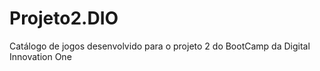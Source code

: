 # Projeto2.DIO
Catálogo de jogos desenvolvido para o projeto 2 do BootCamp da Digital Innovation One
